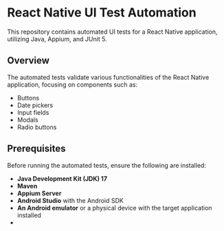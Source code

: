 # React Native UI Test Automation

This repository contains automated UI tests for a React Native application, utilizing Java, Appium, and JUnit 5.

## Overview
The automated tests validate various functionalities of the React Native application, focusing on components such as:
- Buttons
- Date pickers
- Input fields
- Modals
- Radio buttons

## Prerequisites
Before running the automated tests, ensure the following are installed:

- **Java Development Kit (JDK) 17**
- **Maven**
- **Appium Server**
- **Android Studio** with the Android SDK
- **An Android emulator** or a physical device with the target application installed
- 
